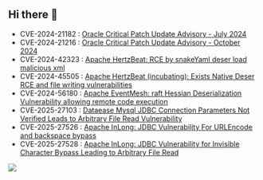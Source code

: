 ## Hi there 👋

<!--
**yulate/yulate** is a ✨ _special_ ✨ repository because its `README.md` (this file) appears on your GitHub profile.

Here are some ideas to get you started:

- 🔭 I’m currently working on ...
- 🌱 I’m currently learning ...
- 👯 I’m looking to collaborate on ...
- 🤔 I’m looking for help with ...
- 💬 Ask me about ...
- 📫 How to reach me: ...
- 😄 Pronouns: ...
- ⚡ Fun fact: ...
-->

- CVE-2024-21182 : [Oracle Critical Patch Update Advisory - July 2024](https://www.oracle.com/security-alerts/cpujul2024.html)
- CVE-2024-21216 : [Oracle Critical Patch Update Advisory - October 2024](https://www.oracle.com/security-alerts/cpuoct2024.html)
- CVE-2024-42323 : [Apache HertzBeat: RCE by snakeYaml deser load malicious xml](https://lists.apache.org/thread/dwpwm572sbwon1mknlwhkpbom2y7skbx)
- CVE-2024-45505 : [Apache HertzBeat (incubating): Exists Native Deser RCE and file writing vulnerabilities](https://lists.apache.org/thread/gvbc68krhqhht7mkkkx7k13k6k6fdhy0)
- CVE-2024-56180 : [Apache EventMesh: raft Hessian Deserialization Vulnerability allowing remote code execution](https://lists.apache.org/thread/k9fw0t5r7t1vbx53gs8d1r8c54rhx0wd)
- CVE-2025-27103 : [Dataease Mysql JDBC Connection Parameters Not Verified Leads to Arbitrary File Read Vulnerability](https://github.com/dataease/dataease/security/advisories/GHSA-v4gg-8rp3-ccjx)
- CVE-2025-27526 : [Apache InLong: JDBC Vulnerability For URLEncode and backspace bypass](https://lists.apache.org/thread/4t4sqscm7xdqn883dyjy40qk6ncf26xf)
- CVE-2025-27528 : [Apache InLong: JDBC Vulnerability for Invisible Character Bypass Leading to Arbitrary File Read](https://lists.apache.org/thread/b807rqzgyv4qgvxw3nhkq8tl6g90gqgj)


![](https://github-readme-stats.vercel.app/api?username=yulate&show_icons=true&theme=transparent)
